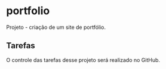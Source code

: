 # portfolio
Projeto - criação de um site de portfólio.

## Tarefas
O controle das tarefas desse projeto será realizado no GitHub.